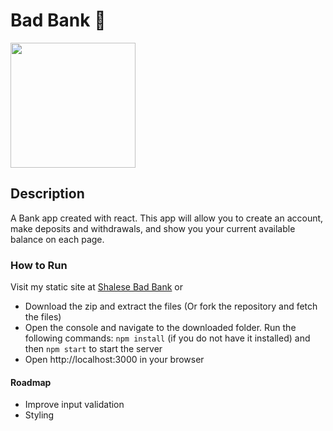 # Bad Bank 🏦

<img src="https://github.com/shaleseperez/shalese-bad-bank/assets/127761739/fe7cab4a-8f3f-4d9e-91ff-26c87454b843" width="200" height="200">


## Description
A Bank app created with react.
This app will allow you to create an account, make deposits and withdrawals, and show you your current available balance on each page.

### How to Run
Visit my static site at [Shalese Bad Bank](http://shalese-bad-bank.s3.us-east-2.amazonaws.com/index.html#) or
* Download the zip and extract the files (Or fork the repository and fetch the files)
* Open the console and navigate to the downloaded folder. Run the following commands: `npm install` (if you do not have it installed) and then `npm start` to start the server
* Open http://localhost:3000 in your browser

#### Roadmap
* Improve input validation
* Styling
